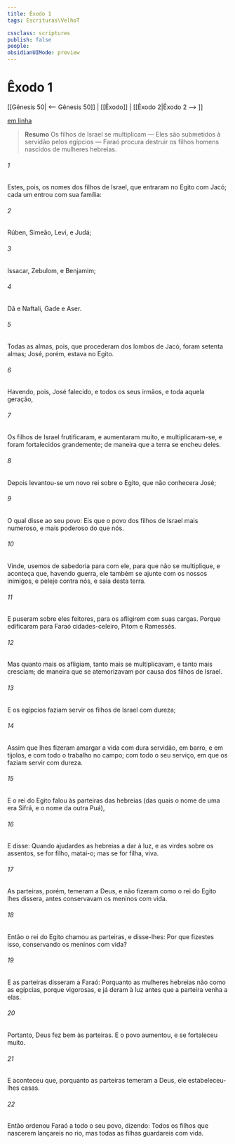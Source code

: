 ```yaml
---
title: Êxodo 1
tags: Escrituras\VelhoT

cssclass: scriptures
publish: false
people:
obsidianUIMode: preview
---
```


# Êxodo 1
[[Gênesis 50| <-- Gênesis 50]] | [[Êxodo]] | [[Êxodo 2|Êxodo 2 --> ]]

[em linha](https://churchofjesuschrist.org/study/scriptures/ot/ex/1?lang=por)

> __Resumo__
Os filhos de Israel se multiplicam — Eles são submetidos à servidão pelos egípcios — Faraó procura destruir os filhos homens nascidos de mulheres hebreias.

###### 1 
Estes, pois,  os nomes dos filhos de Israel, que entraram no Egito com Jacó; cada um entrou com sua família:

###### 2 
Rúben, Simeão, Levi, e Judá;

###### 3 
Issacar, Zebulom, e Benjamim;

###### 4 
Dã e Naftali, Gade e Aser.

###### 5 
Todas as almas, pois, que procederam dos lombos de Jacó, foram setenta almas; José, porém, estava no Egito.

###### 6 
Havendo, pois, José falecido, e todos os seus irmãos, e toda aquela geração,

###### 7 
Os filhos de Israel frutificaram, e aumentaram muito, e multiplicaram-se, e foram fortalecidos grandemente; de maneira que a terra se encheu deles.

###### 8 
Depois levantou-se um novo rei sobre o Egito, que não conhecera José;

###### 9 
O qual disse ao seu povo: Eis que o povo dos filhos de Israel  mais numeroso, e mais poderoso do que nós.

###### 10 
Vinde, usemos de sabedoria para com ele, para que não se multiplique, e aconteça que, havendo guerra, ele também se ajunte com os nossos inimigos, e peleje contra nós, e saia desta terra.

###### 11 
E puseram sobre eles feitores, para os afligirem com suas cargas. Porque edificaram para Faraó cidades-celeiro, Pitom e Ramessés.

###### 12 
Mas quanto mais os afligiam, tanto mais se multiplicavam, e tanto mais cresciam; de maneira que se atemorizavam por causa dos filhos de Israel.

###### 13 
E os egípcios faziam servir os filhos de Israel com dureza;

###### 14 
Assim que lhes fizeram amargar a vida com dura servidão, em barro, e em tijolos, e com todo o trabalho no campo; com todo o seu serviço, em que os faziam servir com dureza.

###### 15 
E o rei do Egito falou às parteiras das hebreias (das quais o nome de uma era Sifrá, e o nome da outra Puá),

###### 16 
E disse: Quando ajudardes as hebreias a dar à luz, e as virdes sobre os assentos, se for filho, matai-o; mas se for filha,  viva.

###### 17 
As parteiras, porém, temeram a Deus, e não fizeram como o rei do Egito lhes dissera, antes conservavam os meninos com vida.

###### 18 
Então o rei do Egito chamou as parteiras, e disse-lhes: Por que fizestes isso, conservando os meninos com vida?

###### 19 
E as parteiras disseram a Faraó: Porquanto as mulheres hebreias não  como as egípcias, porque  vigorosas, e já deram à luz antes que a parteira venha a elas.

###### 20 
Portanto, Deus fez bem às parteiras. E o povo aumentou, e se fortaleceu muito.

###### 21 
E aconteceu que, porquanto as parteiras temeram a Deus, ele estabeleceu-lhes casas.

###### 22 
Então ordenou Faraó a todo o seu povo, dizendo: Todos os filhos que nascerem lançareis no rio, mas todas as filhas guardareis com vida.

